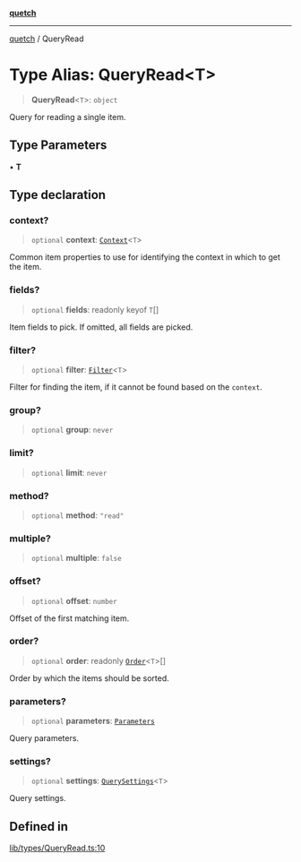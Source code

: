 [**quetch**](../README.md)

***

[quetch](../README.md) / QueryRead

# Type Alias: QueryRead\<T\>

> **QueryRead**\<`T`\>: `object`

Query for reading a single item.

## Type Parameters

• **T**

## Type declaration

### context?

> `optional` **context**: [`Context`](Context.md)\<`T`\>

Common item properties to use for identifying the context in which to get the item.

### fields?

> `optional` **fields**: readonly keyof `T`[]

Item fields to pick. If omitted, all fields are picked.

### filter?

> `optional` **filter**: [`Filter`](Filter.md)\<`T`\>

Filter for finding the item, if it cannot be found based on the `context`.

### group?

> `optional` **group**: `never`

### limit?

> `optional` **limit**: `never`

### method?

> `optional` **method**: `"read"`

### multiple?

> `optional` **multiple**: `false`

### offset?

> `optional` **offset**: `number`

Offset of the first matching item.

### order?

> `optional` **order**: readonly [`Order`](Order.md)\<`T`\>[]

Order by which the items should be sorted.

### parameters?

> `optional` **parameters**: [`Parameters`](Parameters.md)

Query parameters.

### settings?

> `optional` **settings**: [`QuerySettings`](QuerySettings.md)\<`T`\>

Query settings.

## Defined in

[lib/types/QueryRead.ts:10](https://github.com/nevoland/quetch/blob/74684cd5cd1bd7a08980d4ce305ecc4be0c3e8b8/lib/types/QueryRead.ts#L10)
